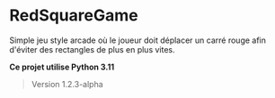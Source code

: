 # RedSquareGame
Simple jeu style arcade où le joueur doit déplacer un carré rouge afin d'éviter des rectangles de plus en plus vites.

**Ce projet utilise Python 3.11**

> Version 1.2.3-alpha
